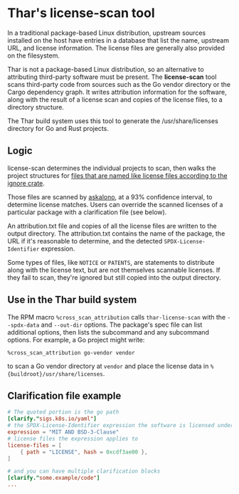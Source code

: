 # Thar's license-scan tool

In a traditional package-based Linux distribution, upstream sources installed on the host have entries in a database that list the name, upstream URL, and license information.
The license files are generally also provided on the filesystem.

Thar is not a package-based Linux distribution, so an alternative to attributing third-party software must be present.
The **license-scan** tool scans third-party code from sources such as the Go vendor directory or the Cargo dependency graph.
It writes attribution information for the software, along with the result of a license scan and copies of the license files, to a directory structure.

The Thar build system uses this tool to generate the /usr/share/licenses directory for Go and Rust projects.

## Logic

license-scan determines the individual projects to scan, then walks the project structures for [files that are named like license files according to the ignore crate](https://github.com/BurntSushi/ripgrep/blob/ignore-0.4.9/ignore/src/types.rs#L173-L199).

Those files are scanned by [askalono](https://github.com/amzn/askalono), at a 93% confidence interval, to determine license matches.
Users can override the scanned licenses of a particular package with a clarification file (see below).

An attribution.txt file and copies of all the license files are written to the output directory.
The attribution.txt contains the name of the package, the URL if it's reasonable to determine, and the detected `SPDX-License-Identifier` expression.

Some types of files, like `NOTICE` or `PATENTS`, are statements to distribute along with the license text, but are not themselves scannable licenses.
If they fail to scan, they're ignored but still copied into the output directory.

## Use in the Thar build system

The RPM macro `%cross_scan_attribution` calls `thar-license-scan` with the `--spdx-data` and `--out-dir` options.
The package's spec file can list additional options, then lists the subcommand and any subcommand options.
For example, a Go project might write:

```plain
%cross_scan_attribution go-vendor vendor
```

to scan a Go vendor directory at `vendor` and place the license data in `%{buildroot}/usr/share/licenses`.

## Clarification file example

```toml
# The quoted portion is the go path
[clarify."sigs.k8s.io/yaml"]
# the SPDX-License-Identifier expression the software is licensed under
expression = "MIT AND BSD-3-Clause"
# license files the expression applies to
license-files = [
    { path = "LICENSE", hash = 0xcdf3ae00 },
]

# and you can have multiple clarification blocks
[clarify."some.example/code"]
...
```
